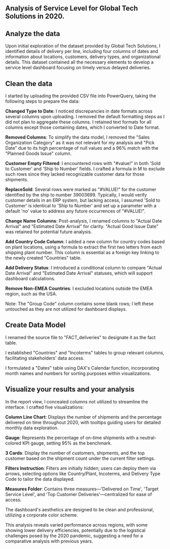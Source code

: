 ## Analysis of Service Level for Global Tech Solutions in 2020.

## Analyze the data

Upon initial exploration of the dataset provided by Global Tech Solutions, I identified details of delivery per line, including four columns of dates and information about locations, customers, delivery types, and organizational details. This dataset contained all the necessary elements to develop a service level dashboard focusing on timely versus delayed deliveries.

## Clean the data

I started by uploading the provided CSV file into PowerQuery, taking the following steps to prepare the data:

**Changed Type to Date**: I noticed discrepancies in date formats across several columns upon uploading. I removed the default formatting steps as I did not plan to aggregate these columns. I retained text formats for all columns except those containing dates, which I converted to Date format.

**Removed Columns**: To simplify the data model, I removed the "Sales Organization Category" as it was not relevant for my analysis and "Pick Date" due to its high percentage of null values and a 96% match with the "Planned Goods Issue" column.

**Customer Empty Filtered**: I encountered rows with "#value!" in both 'Sold to Customer' and 'Ship to Number' fields. I crafted a formula in M to exclude such rows since they lacked recognizable customer data for those shipments.

**ReplaceSold**: Several rows were marked as "#VALUE!" for the customer identified by the ship to number 39003699. Typically, I would verify customer details in an ERP system, but lacking access, I assumed 'Sold to Customer' is identical to 'Ship to Number' and set up a parameter with a default 'no' value to address any future occurrences of "#VALUE!".

**Change Name Columns**: Post-analysis, I renamed columns to "Actual Date Arrival" and "Estimated Date Arrival" for clarity. "Actual Good Issue Date" was retained for potential future analysis.

**Add Country Code Column**: I added a new column for country codes based on plant locations, using a formula to extract the first two letters from each shipping plant number. This column is essential as a foreign key linking to the newly created "Countries" table.

**Add Delivery Status**: I introduced a conditional column to compare "Actual Date Arrival" and "Estimated Date Arrival" statuses, which will support dashboard calculations.

**Remove Non-EMEA Countries**: I excluded locations outside the EMEA region, such as the USA.

Note: The "Group Code" column contains some blank rows; I left these untouched as they are not utilized for dashboard displays.

## Create Data Model

I renamed the source file to "FACT_deliveries" to designate it as the fact table.

I established "Countries" and "Incoterms" tables to group relevant columns, facilitating stakeholders' data access.

I formulated a "Dates" table using DAX's Calendar function, incorporating month names and numbers for sorting purposes within visualizations.

## Visualize your results and your analysis

In the report view, I concealed columns not utilized to streamline the interface. I crafted five visualizations:

**Column Line Chart**: Displays the number of shipments and the percentage delivered on time throughout 2020, with tooltips guiding users for detailed monthly data exploration.

**Gauge**: Represents the percentage of on-time shipments with a neutral-colored KPI gauge, setting 95% as the benchmark.

**3 Cards**: Display the number of customers, shipments, and the top customer based on the shipment count under the current filter settings.

**Filters Instruction**: Filters are initially hidden; users can deploy them via arrows, selecting options like Country/Plant, Incoterms, and Delivery Type Code to tailor the data displayed.

**Measures Folder**: Contains three measures—'Delivered on Time', 'Target Service Level', and 'Top Customer Deliveries'—centralized for ease of access.

The dashboard's aesthetics are designed to be clean and professional, utilizing a corporate color scheme.

This analysis reveals varied performance across regions, with some showing lower delivery efficiencies, potentially due to the logistical challenges posed by the 2020 pandemic, suggesting a need for a comparative analysis with previous years.
